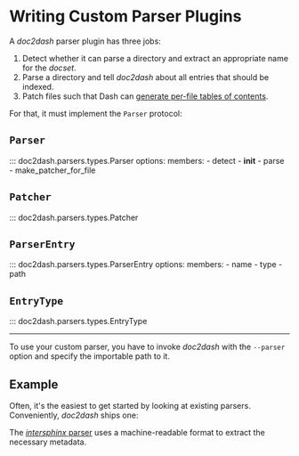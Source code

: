 # Writing Custom Parser Plugins

A *doc2dash* parser plugin has three jobs:

1. Detect whether it can parse a directory and extract an appropriate name for the *docset*.
2. Parse a directory and tell *doc2dash* about all entries that should be indexed.
3. Patch files such that Dash can [generate per-file tables of contents](https://kapeli.com/docsets#tableofcontents).

For that, it must implement the `Parser` protocol:

## `Parser`

::: doc2dash.parsers.types.Parser
    options:
      members:
        - detect
        - __init__
        - parse
        - make_patcher_for_file


## `Patcher`

::: doc2dash.parsers.types.Patcher


## `ParserEntry`

::: doc2dash.parsers.types.ParserEntry
    options:
      members:
        - name
        - type
        - path


## `EntryType`

::: doc2dash.parsers.types.EntryType


---

To use your custom parser, you have to invoke *doc2dash* with the `--parser` option and specify the importable path to it.


## Example

Often, it's the easiest to get started by looking at existing parsers.
Conveniently, *doc2dash* ships one:

The [*intersphinx* parser](https://github.com/hynek/doc2dash/blob/main/src/doc2dash/parsers/intersphinx.py) uses a machine-readable format to extract the necessary metadata.
